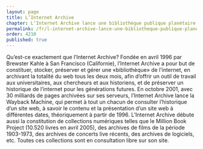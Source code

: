 ```yaml
---
layout: page
title: L’Internet Archive
chapter: L’Internet Archive lance une bibliothèque publique planétaire
permalink: /fr/l-internet-archive-lance-une-bibliotheque-publique-planetaire/l-internet-archive/
order: 4210
published: true
---
```

<p>Qu’est-ce exactement que l’Internet Archive? Fondée en avril 1996 par Brewster Kahle à San Francisco (Californie), l’Internet Archive a pour but de constituer, stocker, préserver et gérer une «bibliothèque» de l’internet, en archivant la totalité du web tous les deux mois, afin d’offrir un outil de travail aux universitaires, aux chercheurs et aux historiens, et de préserver un historique de l’internet pour les générations futures. En octobre 2001, avec 30 milliards de pages archivées sur ses serveurs, l’Internet Archive lance la Wayback Machine, qui permet à tout un chacun de consulter l’historique d’un site web, à savoir le contenu et la présentation d’un site web à différentes dates, théoriquement à partir de 1996. L’Internet Archive débute aussi la constitution de collections numériques telles que le Million Book Project (10.520 livres en avril 2005), des archives de films de la période 1903-1973, des archives de concerts live récents, des archives de logiciels, etc. Toutes ces collections sont en consultation libre sur son site.</p>